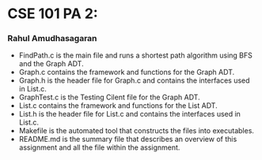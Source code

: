 # CSE 101 PA 2:
### Rahul Amudhasagaran
* FindPath.c is the main file and runs a shortest path algorithm using BFS and the Graph ADT.
* Graph.c contains the framework and functions for the Graph ADT.
* Graph.h is the header file for Graph.c and contains the interfaces used in List.c.
* GraphTest.c is the Testing Cilent file for the Graph ADT.
* List.c contains the framework and functions for the List ADT.
* List.h is the header file for List.c and contains the interfaces used in List.c.
* Makefile is the automated tool that constructs the files into executables.
* README.md is the summary file that describes an overview of this assignment and all the file within the assignment.